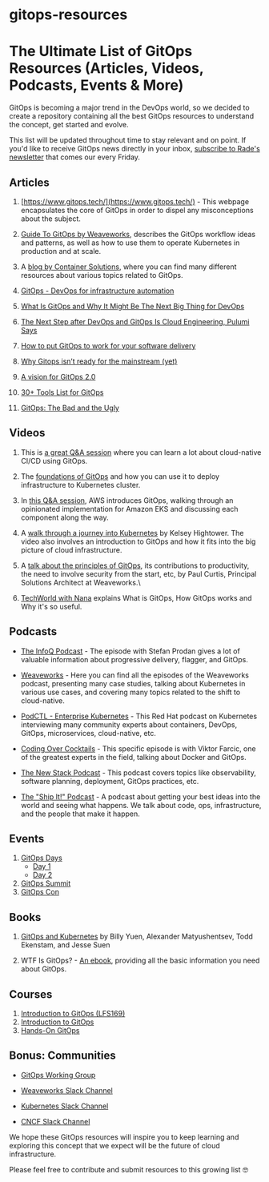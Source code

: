 # gitops-resources

# The Ultimate List of GitOps Resources (Articles, Videos, Podcasts, Events & More)

GitOps is becoming a major trend in the DevOps world, so we decided to create a repository containing all the best GitOps resources to understand the concept, get started and evolve.

This list will be updated throughout time to stay relevant and on point. If you'd like to receive GitOps news directly in your inbox, [subscribe to Rade's newsletter](https://www.getrevue.co/profile/rade-despodovski) that comes our every Friday.

## Articles

 1. [https://www.gitops.tech/](https://www.gitops.tech/) - This webpage encapsulates the core of GitOps in order to dispel any misconceptions about the subject. 

 2. [Guide To GitOps by Weaveworks](https://www.weave.works/technologies/gitops/), describes the GitOps workflow ideas and patterns, as well as how to use them to operate Kubernetes in production and at scale. 

 3. A [blog by Container Solutions](https://blog.container-solutions.com/), where you can find many different resources about various topics related to GitOps.

 4. [GitOps - DevOps for infrastructure automation](https://microtica.com/blog/gitops-devops-for-infrastructure-automation/?utm_source=github&utm_medium=referral_link&utm_campaign=gitops)

 5. [What Is GitOps and Why It Might Be The Next Big Thing for DevOps](https://thenewstack.io/what-is-gitops-and-why-it-might-be-the-next-big-thing-for-devops/)
    
 6. [The Next Step after DevOps and GitOps Is Cloud Engineering, Pulumi Says](https://thenewstack.io/the-next-step-after-devops-and-gitops-is-cloud-engineering-pulumi-says/)

 7. [How to put GitOps to work for your software delivery](https://techbeacon.com/app-dev-testing/how-put-gitops-work-your-software-delivery)

 8. [Why Gitops isn’t ready for the mainstream (yet)](https://www.infoworld.com/article/3617110/why-gitops-isnt-ready-for-the-mainstream-yet.html)

 9. [A vision for GitOps 2.0](https://codefresh.io/devops/vision-gitops-2-0/)

 10. [30+ Tools List for GitOps](https://dzone.com/articles/30-tools-list-for-gitops)

 11. [GitOps: The Bad and the Ugly](https://blog.container-solutions.com/gitops-limitations)
    
    
## Videos

1. This is [a great Q&A session](https://www.youtube.com/watch?v=PJybhIAZpHo) where you can learn a lot about cloud-native CI/CD using GitOps.

2. The [foundations of GitOps](https://www.youtube.com/watch?v=Usb9iUphT6Y) and how you can use it to deploy infrastructure to Kubernetes cluster.

3. In [this Q&A session](https://www.youtube.com/watch?v=1gczrnUYZ_8), AWS introduces GitOps, walking through an opinionated implementation for Amazon EKS and discussing each component along the way.

4. A [walk through a journey into Kubernetes](https://www.youtube.com/watch?v=yIAa5wHsfw4) by Kelsey Hightower. The video also involves an introduction to GitOps and how it fits into the big picture of cloud infrastructure.

5. A [talk about the principles of GitOps](https://www.youtube.com/watch?v=Mr_mbwsRDBI), its contributions to productivity, the need to involve security from the start, etc, by Paul Curtis, Principal Solutions Architect at Weaveworks.\
 
6. [TechWorld with Nana](https://www.youtube.com/watch?v=f5EpcWp0THw) explains What is GitOps, How GitOps works and Why it's so useful. 


## Podcasts 

-   [The InfoQ Podcast](https://www.infoq.com/GitOps/podcasts/) - The episode with Stefan Prodan gives a lot of valuable information about progressive delivery, flagger, and GitOps.
    
-   [Weaveworks](https://www.weave.works/blog/category/podcast/) - Here you can find all the episodes of the Weaveworks podcast, presenting many case studies, talking about Kubernetes in various use cases, and covering many topics related to the shift to cloud-native.
    
-   [PodCTL - Enterprise Kubernetes](https://podcasts.apple.com/us/podcast/podctl-enterprise-kubernetes/id1270983443) - This Red Hat podcast on Kubernetes interviewing many community experts about containers, DevOps, GitOps, microservices, cloud-native, etc.
    
-   [Coding Over Cocktails](https://www.torocloud.com/blog/defining-gitops-making-git-a-single-source-of-truth) - This specific episode is with Viktor Farcic, one of the greatest experts in the field, talking about Docker and GitOps.
    
-   [The New Stack Podcast](https://open.spotify.com/show/2nj1mpDb9jxHxi9vjZvDdk?si=B8RxcZvhQkG6uSlQq95tdA&dl_branch=1&nd=1) - This podcast covers topics like observability, software planning, deployment, GitOps practices, etc.

-   [The "Ship It!" Podcast](https://changelog.com/shipit) - A podcast about getting your best ideas into the world and seeing what happens. We talk about code, ops, infrastructure, and the people that make it happen.
  

## Events

 1. [GitOps Days](https://www.gitopsdays.com/)  
	 - [Day 1](https://www.youtube.com/watch?v=jMjB7H2IzQE)
	 - [Day 2](https://www.youtube.com/watch?v=gMpRcFDC8wA) 
 2. [GitOps Summit](https://events.linuxfoundation.org/gitops-summit/)
 3. [GitOps Con](https://hopin.com/events/gitops-con) 


## Books 

1. [GitOps and Kubernetes](https://livebook.manning.com/book/gitops-and-kubernetes/) by Billy Yuen, Alexander Matyushentsev, Todd Ekenstam, and Jesse Suen

2. WTF Is GitOps? - [An ebook](https://info.container-solutions.com/what-is-gitops-ebook), providing all the basic information you need about GitOps. 
  
## Courses 

1. [Introduction to GitOps (LFS169)](https://trainingportal.linuxfoundation.org/learn/course/introduction-to-gitops-lfs169)
2. [Introduction to GitOps](https://cloudacademy.com/learning-paths/gitops-1-1005/)
3. [Hands-On GitOps](https://acloudguru.com/course/hands-on-gitops?utm_source=github&utm_medium=microtica&utm_campaign=gitops_resources)


## Bonus: Communities

-   [GitOps Working Group](https://github.com/gitops-working-group/gitops-working-group)
    
-   [Weaveworks Slack Channel](https://slack.weave.works/)
    
-   [Kubernetes Slack Channel](https://slack.kubernetes.io/)
    
-   [CNCF Slack Channel](https://slack.cncf.io/)
    

We hope these GitOps resources will inspire you to keep learning and exploring this concept that we expect will be the future of cloud infrastructure.

Please feel free to contribute and submit resources to this growing list 🤓

 
